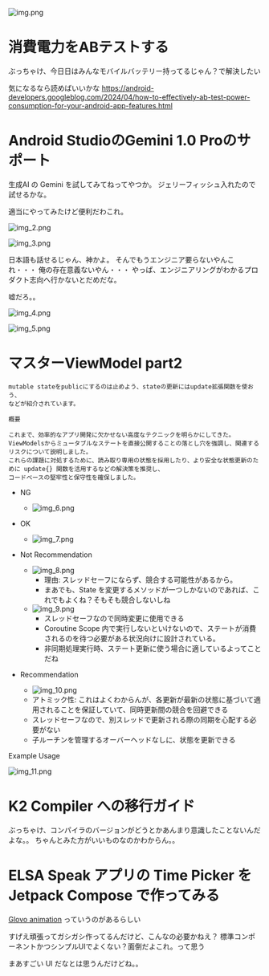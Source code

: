 ![img.png](img.png)

# 消費電力をABテストする

ぶっちゃけ、今日日はみんなモバイルバッテリー持ってるじゃん？で解決したい

気になるなら読めばいいかな
https://android-developers.googleblog.com/2024/04/how-to-effectively-ab-test-power-consumption-for-your-android-app-features.html

# Android StudioのGemini 1.0 Proのサポート

生成AI の Gemini を試してみてねってやつか。
ジェリーフィッシュ入れたので試せるかな。

適当にやってみたけど便利だわこれ。

![img_2.png](img_2.png)

![img_3.png](img_3.png)

日本語も話せるじゃん、神かよ。
そんでもうエンジニア要らないやんこれ・・・
俺の存在意義ないやん・・・
やっぱ、エンジニアリングがわかるプロダクト志向へ行かないとだめだな。

嘘だろ。。

![img_4.png](img_4.png)

![img_5.png](img_5.png)


# マスターViewModel part2

```text
mutable stateをpublicにするのは止めよう、stateの更新にはupdate拡張関数を使おう、
などが紹介されています。
```

```text
概要

これまで、効率的なアプリ開発に欠かせない高度なテクニックを明らかにしてきた。
ViewModelsからミュータブルなステートを直接公開することの落とし穴を強調し、関連するリスクについて説明しました。
これらの課題に対処するために、読み取り専用の状態を採用したり、より安全な状態更新のために update{} 関数を活用するなどの解決策を推奨し、
コードベースの堅牢性と保守性を確保しました。
```

- NG
  - ![img_6.png](img_6.png)
- OK
  - ![img_7.png](img_7.png)


- Not Recommendation
  - ![img_8.png](img_8.png)
    - 理由: スレッドセーフにならず、競合する可能性があるから。
    - まあでも、State を変更するメソッドが一つしかないのであれば、これでもよくね？そもそも競合しないしね
  - ![img_9.png](img_9.png)
    - スレッドセーフなので同時変更に使用できる
    - Coroutine Scope 内で実行しないといけないので、ステートが消費されるのを待つ必要がある状況向けに設計されている。
    - 非同期処理実行時、ステート更新に使う場合に適しているよってことだね
- Recommendation
  - ![img_10.png](img_10.png)
  - アトミック性: これはよくわからんが、各更新が最新の状態に基づいて適用されることを保証していて、同時更新間の競合を回避できる
  - スレッドセーフなので、別スレッドで更新される際の同期を心配する必要がない
  - 子ルーチンを管理するオーバーヘッドなしに、状態を更新できる

Example Usage

![img_11.png](img_11.png)

# K2 Compiler への移行ガイド

ぶっちゃけ、コンパイラのバージョンがどうとかあんまり意識したことないんだよな。。
ちゃんとみた方がいいものなのかわからん。。

# ELSA Speak アプリの Time Picker を Jetpack Compose で作ってみる

[Glovo animation](https://proandroiddev.com/how-to-create-glovo-like-main-screen-animation-using-jetpack-compose-part-2-15c2f3bea505) っていうのがあるらしい

すげえ頑張ってガシガシ作ってるんだけど、こんなの必要かねえ？
標準コンポーネントかつシンプルUIでよくない？面倒だよこれ。って思う

まあすごい UI だなとは思うんだけどね。。